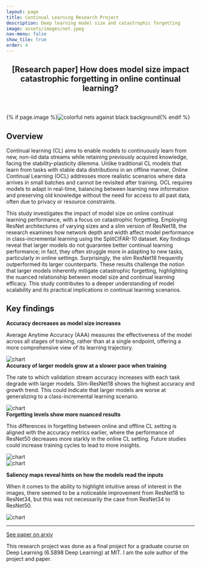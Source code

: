 ```yaml
---
layout: page
title: Continual Learning Research Project
description: Deep learning model size and catastrophic forgetting
image: assets/images/net.jpeg
nav-menu: false
show_tile: true
order: 4
---
```


<!-- Main -->
<div id="main" class="alt">

<!-- One -->
<section id="one">
	<div class="inner">
		<header class="major">
			<h1>[Research paper] How does model size impact catastrophic forgetting in online continual learning? </h1>
		</header>
		{% if page.image %}<span class="image main"><img src="{{ site.baseurl }}/{{ page.image }}" alt="colorful nets against black background" /></span>{% endif %}
<!-- Content -->
<h2 id="content">Overview</h2>
<p>Continual learning (CL) aims to enable models to continuously learn from new, non-iid data streams while retaining previously acquired knowledge, facing the stability-plasticity dilemma. Unlike traditional CL models that learn from tasks with stable data distributions in an offline manner, Online Continual Learning (OCL) addresses more realistic scenarios where data arrives in small batches and cannot be revisited after training. OCL requires models to adapt in real-time, balancing between learning new information and preserving old knowledge without the need for access to all past data, often due to privacy or resource constraints.</p>
<p>This study investigates the impact of model size on online continual learning performance, with a focus on catastrophic forgetting. Employing ResNet architectures of varying sizes and a slim version of ResNet18, the research examines how network depth and width affect model performance in class-incremental learning using the SplitCIFAR-10 dataset. Key findings reveal that larger models do not guarantee better continual learning performance; in fact, they often struggle more in adapting to new tasks, particularly in online settings. Surprisingly, the slim ResNet18 frequently outperformed its larger counterparts. These results challenge the notion that larger models inherently mitigate catastrophic forgetting, highlighting the nuanced relationship between model size and continual learning efficacy. This study contributes to a deeper understanding of model scalability and its practical implications in continual learning scenarios.</p>

<h2 id="content">Key findings</h2>
<div class="row">
	<div class="6u 12u$(small)">
		<strong>Accuracy decreases as model size increases</strong>
		<p>Average Anytime Accuracy (AAA) measures the effectiveness of the model across all stages of training, rather than at a single endpoint, offering a more comprehensive view of its learning trajectory.</p>
	</div>
	<div class="6u$ 12u$(small)">
		<img src="{{ '/assets/images/AAA_on_off.png' | relative_url }}" alt="chart" data-position="center center" />
	</div>
</div>

<div class="row">
	<div class="6u 12u$(small)">
		<strong>Accuracy of larger models grow at a slower pace when training</strong>
		<p>The rate to which validation stream accuracy increases with each task degrade with larger models. Slim-ResNet18 shows the highest accuracy and growth trend. This could indicate that larger models are worse at generalizing to a class-incremental learning scenario.</p>
	</div>
	<div class="6u$ 12u$(small)">
		<img src="{{ '/assets/images/stream_acc1.png' | relative_url }}" alt="chart" data-position="center center" />
	</div>
</div>

<div class="row">
	<strong>Forgetting levels show more nuanced results</strong>
		<p>This differences in forgetting between online and offline CL setting is aligned with the accuracy metrics earlier, where the performance of ResNet50 decreases more starkly in the online CL setting. Future studies could increase training cycles to lead to more insights.</p>
	<div class="6u 12u$(small)">
		<img src="{{ '/assets/images/forgetting_online.png' | relative_url }}" alt="chart" data-position="center center" />
	</div>
	<div class="6u$ 12u$(small)">
		<img src="{{ '/assets/images/forgetting_offline.png' | relative_url }}" alt="chart" data-position="center center" />
	</div>
</div>


<strong>Saliency maps reveal hints on how the models read the inputs</strong>
<p>When it comes to the ability to highlight intuitive areas of interest in the images, there seemed to be a noticeable improvement from ResNet18 to ResNet34, but this was not necessarily the case from ResNet34 to ResNet50.</p>
<img src="{{ '/assets/images/saliency_online.png' | relative_url }}" alt="chart" data-position="center center" />

<hr class="major" />

<p><a href="">See paper on arxiv</a></p>

<p>This research project was done as a final project for a graduate course on Deep Learning (6.S898 Deep Learning) at MIT. I am the sole author of the project and paper. </p>



</div>
</section>


</div>
